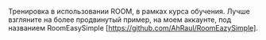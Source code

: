 Тренировка в использовании ROOM, в рамках курса обучения.
Лучше взгляните на более продвинутый пример, на моем аккаунте, под названием RoomEasySimple [https://github.com/AhRaul/RoomEazySimple].
